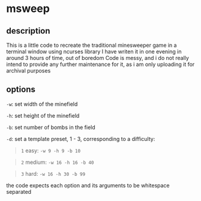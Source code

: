 # msweep
## description
This is a little code to recreate the traditional minesweeper game in a terminal window using ncurses library
I have writen it in one evening in around 3 hours of time, out of boredom
Code is messy, and i do not really intend to provide any further maintenance for it, as i am only uploading it for archival purposes
## options
`-w`: set width of the minefield

`-h`: set height of the minefield

`-b`: set number of bombs in the field

`-d`: set a template preset, 1 - 3, corresponding to a difficulty:

> `1` easy: `-w 9 -h 9 -b 10`

> `2` medium: `-w 16 -h 16 -b 40`

> `3` hard: `-w 16 -h 30 -b 99`
  
  the code expects each option and its arguments to be whitespace separated
